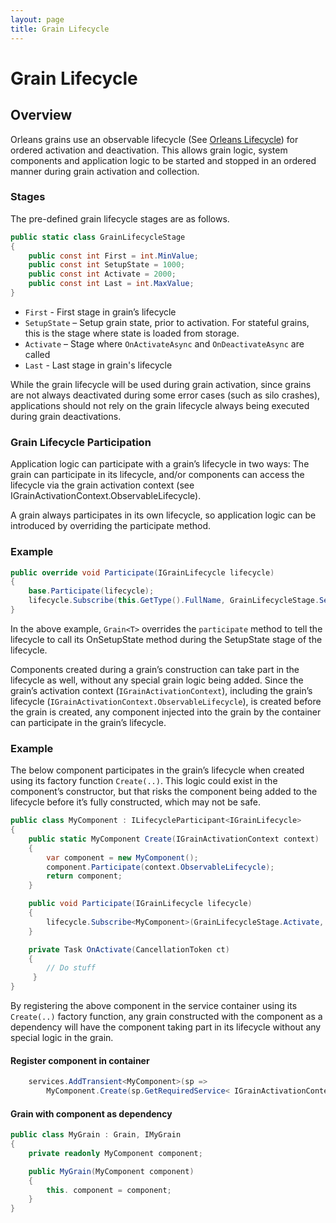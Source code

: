```yaml
---
layout: page
title: Grain Lifecycle
---
```


# Grain Lifecycle

## Overview

Orleans grains use an observable lifecycle (See [Orleans Lifecycle](../implementation/orleans_lifecycle.md)) for ordered activation and deactivation.
This allows grain logic, system components and application logic to be started and stopped in an ordered manner during grain activation and collection.

### Stages

The pre-defined grain lifecycle stages are as follows.

```csharp
public static class GrainLifecycleStage
{
    public const int First = int.MinValue;
    public const int SetupState = 1000;
    public const int Activate = 2000;
    public const int Last = int.MaxValue;
}
```

- `First` - First stage in grain’s lifecycle
- `SetupState` – Setup grain state, prior to activation. For stateful grains, this is the stage where state is loaded from storage.
- `Activate` – Stage where `OnActivateAsync` and `OnDeactivateAsync` are called
- `Last` - Last stage in grain's lifecycle

While the grain lifecycle will be used during grain activation, since grains are not always deactivated during some error cases (such as silo crashes), applications should not rely on the grain lifecycle always being executed during grain deactivations.

### Grain Lifecycle Participation
Application logic can participate with a grain’s lifecycle in two ways:
The grain can participate in its lifecycle, and/or components can access the lifecycle via the grain activation context (see IGrainActivationContext.ObservableLifecycle).

A grain always participates in its own lifecycle, so application logic can be introduced by overriding the participate method.

### Example

```csharp
public override void Participate(IGrainLifecycle lifecycle)
{
    base.Participate(lifecycle);
    lifecycle.Subscribe(this.GetType().FullName, GrainLifecycleStage.SetupState, OnSetupState);
}
```

In the above example, `Grain<T>` overrides the `participate` method to tell the lifecycle to call its OnSetupState method during the SetupState stage of the lifecycle.

Components created during a grain’s construction can take part in the lifecycle as well, without any special grain logic being added.
Since the grain’s activation context (`IGrainActivationContext`), including the grain’s lifecycle (`IGrainActivationContext.ObservableLifecycle`), is created before the grain is created, any component injected into the grain by the container can participate in the grain’s lifecycle.

### Example

The below component participates in the grain’s lifecycle when created using its factory function `Create(..)`.
This logic could exist in the component’s constructor, but that risks the component being added to the lifecycle before it’s fully constructed, which may not be safe.

```csharp
public class MyComponent : ILifecycleParticipant<IGrainLifecycle>
{
    public static MyComponent Create(IGrainActivationContext context)
    {
        var component = new MyComponent();
        component.Participate(context.ObservableLifecycle);
        return component;
    }

    public void Participate(IGrainLifecycle lifecycle)
    {
        lifecycle.Subscribe<MyComponent>(GrainLifecycleStage.Activate, OnActivate);
    }

    private Task OnActivate(CancellationToken ct)
    {
        // Do stuff
     }
}
```

By registering the above component in the service container using its `Create(..)` factory function, any grain constructed with the component as a dependency will have the component taking part in its lifecycle without any special logic in the grain.

#### Register component in container

```csharp
    services.AddTransient<MyComponent>(sp =>
        MyComponent.Create(sp.GetRequiredService< IGrainActivationContext>());
```

#### Grain with component as dependency

```csharp
public class MyGrain : Grain, IMyGrain
{
    private readonly MyComponent component;

    public MyGrain(MyComponent component)
    {
        this. component = component;
    }
}
```
